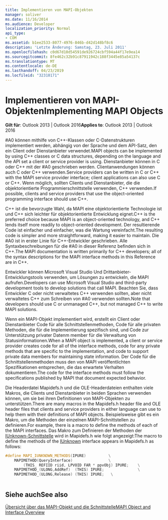 ```yaml
---
title: Implementieren von MAPI-Objekten
manager: soliver
ms.date: 11/16/2014
ms.audience: Developer
localization_priority: Normal
api_type:
- COM
ms.assetid: b1ee2533-8077-4976-846b-d42d148bf8c6
description: 'Letzte Änderung: Samstag, 23. Juli 2011'
ms.openlocfilehash: c0d67d10d54591de926724cbf594a44f17e9ea14
ms.sourcegitcommit: 8fe462c32b91c87911942c188f3445e85a54137c
ms.translationtype: MT
ms.contentlocale: de-DE
ms.lasthandoff: 04/23/2019
ms.locfileid: "32310171"
---
```

# <a name="implementing-mapi-objects"></a><span data-ttu-id="15441-103">Implementieren von MAPI-Objekten</span><span class="sxs-lookup"><span data-stu-id="15441-103">Implementing MAPI Objects</span></span>

  
  
<span data-ttu-id="15441-104">**Gilt für**: Outlook 2013 | Outlook 2016</span><span class="sxs-lookup"><span data-stu-id="15441-104">**Applies to**: Outlook 2013 | Outlook 2016</span></span> 
  
<span data-ttu-id="15441-105">#A0 können mithilfe von C++-Klassen oder C-Datenstrukturen implementiert werden, abhängig von der Sprache und dem API-Satz, den ein Client oder Dienstanbieter verwendet.</span><span class="sxs-lookup"><span data-stu-id="15441-105">MAPI objects can be implemented by using C++ classes or C data structures, depending on the language and the API set a client or service provider is using.</span></span> <span data-ttu-id="15441-106">Dienstanbieter können in C oder C++ mit der #A0 geschrieben werden. Clientanwendungen können auch C oder C++ verwenden.</span><span class="sxs-lookup"><span data-stu-id="15441-106">Service providers can be written in C or C++ with the MAPI service provider interface; client applications can also use C or C++.</span></span> <span data-ttu-id="15441-107">Wenn möglich, sollten Clients und Dienstanbieter, die die objektorientierte Programmierschnittstelle verwenden, C++ verwenden.</span><span class="sxs-lookup"><span data-stu-id="15441-107">If possible, clients and service providers that use the object-oriented programming interface should use C++.</span></span> 
  
<span data-ttu-id="15441-108">C++ ist die bevorzugte Wahl, da MAPI eine objektorientierte Technologie ist und C++ sich leichter für objektorientierte Entwicklung eignet.</span><span class="sxs-lookup"><span data-stu-id="15441-108">C++ is the preferred choice because MAPI is an object-oriented technology, and C++ lends itself more readily to object-oriented development.</span></span> <span data-ttu-id="15441-109">Der resultierende Code ist einfacher und einfacher, was die Wartung vereinfacht.</span><span class="sxs-lookup"><span data-stu-id="15441-109">The resulting code is simpler and more straightforward, making it easier to maintain.</span></span> <span data-ttu-id="15441-110">Die #A0 ist in erster Linie für C++-Entwickler geschrieben. Alle Syntaxbeschreibungen für die #A0 in dieser Referenz befinden sich in C++.</span><span class="sxs-lookup"><span data-stu-id="15441-110">The MAPI documentation is written primarily for C++ developers; all of the syntax descriptions for the MAPI interface methods in this Reference are in C++.</span></span>
  
<span data-ttu-id="15441-111">Entwickler können Microsoft Visual Studio Und Drittanbieter-Entwicklungstools verwenden, um Lösungen zu entwickeln, die MAPI aufrufen.</span><span class="sxs-lookup"><span data-stu-id="15441-111">Developers can use Microsoft Visual Studio and third-party development tools to develop solutions that call MAPI.</span></span> <span data-ttu-id="15441-112">Beachten Sie, dass Entwickler C oder nicht verwaltetes C++ verwenden sollten, aber nicht verwaltetes C++ zum Schreiben von #A0 verwenden sollten.</span><span class="sxs-lookup"><span data-stu-id="15441-112">Note that developers should use C or unmanaged C++, but not managed C++ to write MAPI solutions.</span></span>
  
<span data-ttu-id="15441-113">Wenn ein MAPI-Objekt implementiert wird, erstellt ein Client oder Dienstanbieter Code für alle Schnittstellenmethoden, Code für alle privaten Methoden, die für die Implementierung spezifisch sind, und Code zur Unterstützung privater Datenm member für die Verwaltung von Statusinformationen.</span><span class="sxs-lookup"><span data-stu-id="15441-113">When a MAPI object is implemented, a client or service provider creates code for all of the interface methods, code for any private methods that are specific to the implementation, and code to support private data members for maintaining state information.</span></span> <span data-ttu-id="15441-114">Der Code für die Schnittstellenmethoden muss den von MAPI veröffentlichten Spezifikationen entsprechen, die das erwartete Verhalten dokumentieren.</span><span class="sxs-lookup"><span data-stu-id="15441-114">The code for the interface methods must follow the specifications published by MAPI that document expected behavior.</span></span> 
  
<span data-ttu-id="15441-115">Die Headerdatei Mapidefs.h und die OLE-Headerdateien enthalten viele Makros, die Clients und Dienstanbieter in beiden Sprachen verwenden können, um sie bei ihren Definitionen von MAPI-Objekten zu unterstützen.</span><span class="sxs-lookup"><span data-stu-id="15441-115">There are many macros in the Mapidefs.h header file and OLE header files that clients and service providers in either language can use to help them with their definitions of MAPI objects.</span></span> <span data-ttu-id="15441-116">Beispielsweise gibt es ein Makro, um die Methoden der einzelnen MAPI-Schnittstellen zu definieren.</span><span class="sxs-lookup"><span data-stu-id="15441-116">For example, there is a macro to define the methods of each of the MAPI interfaces.</span></span> <span data-ttu-id="15441-117">Das Makro zum Definieren der Methoden der [IUnknown-Schnittstelle](https://msdn.microsoft.com/library/ms680509%28v=VS.85%29.aspx) wird in Mapidefs.h wie folgt angezeigt:</span><span class="sxs-lookup"><span data-stu-id="15441-117">The macro to define the methods of the [IUnknown](https://msdn.microsoft.com/library/ms680509%28v=VS.85%29.aspx) interface appears in Mapidefs.h as follows:</span></span> 
  
```cpp
#define MAPI_IUNKNOWN_METHODS(IPURE)          \
    MAPIMETHOD(QueryInterface)                \
        (THIS_ REFIID riid, LPVOID FAR * ppvObj) IPURE;    \
    MAPIMETHOD_(ULONG,AddRef)  (THIS) IPURE;               \
    MAPIMETHOD_(ULONG,Release) (THIS) IPURE;   \
 
```

## <a name="see-also"></a><span data-ttu-id="15441-118">Siehe auch</span><span class="sxs-lookup"><span data-stu-id="15441-118">See also</span></span>



[<span data-ttu-id="15441-119">Übersicht über das MAPI-Objekt und die Schnittstelle</span><span class="sxs-lookup"><span data-stu-id="15441-119">MAPI Object and Interface Overview</span></span>](mapi-object-and-interface-overview.md)

